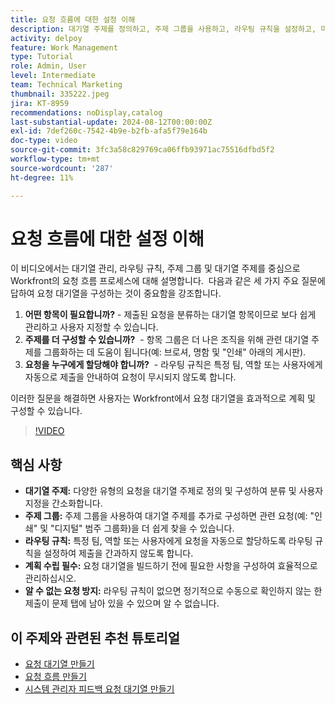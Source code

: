 ```yaml
---
title: 요청 흐름에 대한 설정 이해
description: 대기열 주제를 정의하고, 주제 그룹을 사용하고, 라우팅 규칙을 설정하고, 미리 계획을 수립하고, 제출이 간과되지 않도록 하여 효율성을 향상시켜 Workfront 요청 관리를 최적화합니다.
activity: delpoy
feature: Work Management
type: Tutorial
role: Admin, User
level: Intermediate
team: Technical Marketing
thumbnail: 335222.jpeg
jira: KT-8959
recommendations: noDisplay,catalog
last-substantial-update: 2024-08-12T00:00:00Z
exl-id: 7def260c-7542-4b9e-b2fb-afa5f79e164b
doc-type: video
source-git-commit: 3fc3a58c829769ca06ffb93971ac75516dfbd5f2
workflow-type: tm+mt
source-wordcount: '287'
ht-degree: 11%

---
```


# 요청 흐름에 대한 설정 이해

이 비디오에서는 대기열 관리, 라우팅 규칙, 주제 그룹 및 대기열 주제를 중심으로 Workfront의 요청 흐름 프로세스에 대해 설명합니다. &#x200B; 다음과 같은 세 가지 주요 질문에 답하여 요청 대기열을 구성하는 것이 중요함을 강조합니다.

1. **어떤 항목이 필요합니까?**&#x200B; - 제출된 요청을 분류하는 대기열 항목이므로 보다 쉽게 관리하고 사용자 지정할 수 있습니다. &#x200B;
1. **주제를 더 구성할 수 있습니까?** &#x200B; - 항목 그룹은 더 나은 조직을 위해 관련 대기열 주제를 그룹화하는 데 도움이 됩니다(예: 브로셔, 명함 및 &quot;인쇄&quot; 아래의 게시판&#x200B;).
1. **요청을 누구에게 할당해야 합니까?** &#x200B; - 라우팅 규칙은 특정 팀, 역할 또는 사용자에게 자동으로 제출을 안내하여 요청이 무시되지 않도록 합니다. &#x200B;

이러한 질문을 해결하면 사용자는 Workfront에서 요청 대기열을 효과적으로 계획 및 구성할 수 있습니다. &#x200B;

>[!VIDEO](https://video.tv.adobe.com/v/335222/?quality=12&learn=on&enablevpops)

## 핵심 사항

* **대기열 주제:** 다양한 유형의 요청을 대기열 주제로 정의 및 구성하여 분류 및 사용자 지정을 간소화합니다. &#x200B;
* **주제 그룹:** 주제 그룹을 사용하여 대기열 주제를 추가로 구성하면 관련 요청(예: &quot;인쇄&quot; 및 &quot;디지털&quot; 범주 그룹화)을 더 쉽게 찾을 수 있습니다. &#x200B;
* **라우팅 규칙:** 특정 팀, 역할 또는 사용자에게 요청을 자동으로 할당하도록 라우팅 규칙을 설정하여 제출을 간과하지 않도록 합니다. &#x200B;
* **계획 수립 필수:** 요청 대기열을 빌드하기 전에 필요한 사항을 구성하여 효율적으로 관리하십시오. &#x200B;
* **알 수 없는 요청 방지:** 라우팅 규칙이 없으면 정기적으로 수동으로 확인하지 않는 한 제출이 문제 탭에 남아 있을 수 있으며 알 수 없습니다. &#x200B;

## 이 주제와 관련된 추천 튜토리얼

* [요청 대기열 만들기](/help/manage-work/request-queues/create-a-request-queue.md)
* [요청 흐름 만들기](/help/manage-work/request-queues/create-a-request-flow.md)
* [시스템 관리자 피드백 요청 대기열 만들기](/help/manage-work/request-queues/create-a-system-admin-feedback-request-queue.md)
